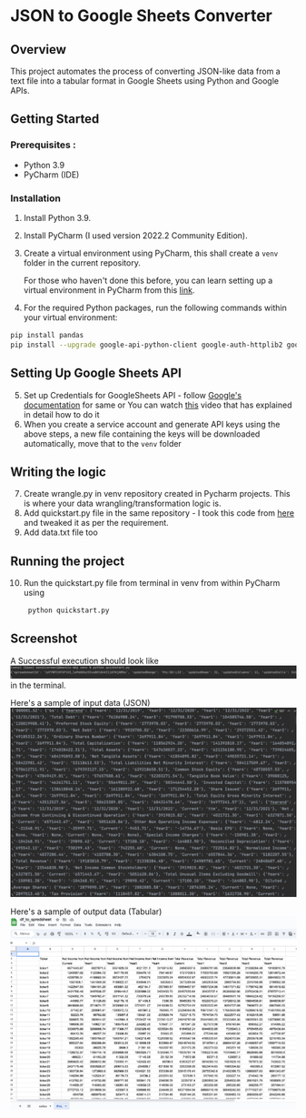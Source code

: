 
# JSON to Google Sheets Converter


## Overview

This project automates the process of converting JSON-like data from a text file into a tabular format in Google Sheets using Python and Google APIs.

## Getting Started

### Prerequisites : <br>
- Python 3.9
- PyCharm (IDE)

### Installation
1. Install Python 3.9.
2. Install PyCharm (I used version 2022.2 Community Edition).

3. Create a virtual environment using PyCharm, this shall create a `venv` folder in the current repository.

    For those who haven't done this before, you can learn setting up a virtual environment in PyCharm from this [link](https://www.youtube.com/watch?v=2P30W3TN4nI&t=16s).

4. For the required Python packages, run the following commands within your virtual environment:

```bash
pip install pandas
pip install --upgrade google-api-python-client google-auth-httplib2 google-auth-oauthlib
```

## Setting Up Google Sheets API

5. Set up Credentials for GoogleSheets API - follow [Google's documentation](https://developers.google.com/sheets/api/quickstart/python) for same or You can watch [this](https://www.youtube.com/watch?v=4ssigWmExak&t=607s) video that has explained in detail how to do it
6. When you create a service account and generate API keys using the above steps, a new file containing the keys will be downloaded automatically, move that to the `venv` folder

## Writing the logic

7. Create wrangle.py in venv repository created in Pycharm projects. This is where your data wrangling/transformation logic is.
8. Add quickstart.py file in the same repository - I took this code from [here](https://developers.google.com/sheets/api/quickstart/python) and tweaked it as per the requirement.
9. Add data.txt file too

## Running the project

10. Run the quickstart.py file from terminal in venv from within PyCharm using
    ```bash
     python quickstart.py
    ```
## Screenshot

A Successful execution should look like ![this](https://github.com/Mansi242401/text_df_googlesheet/blob/main/Screen%20Shot%202023-09-02%20at%206.20.31%20PM.png) in the terminal.

Here's a sample of input data (JSON)![input](https://github.com/Mansi242401/text_df_googlesheet/blob/main/Screen%20Shot%202023-09-02%20at%2011.16.13%20PM.png)  

Here's a sample of output data (Tabular)![output](https://github.com/Mansi242401/text_df_googlesheet/blob/main/Screen%20Shot%202023-09-02%20at%2011.15.06%20PM.png) 




